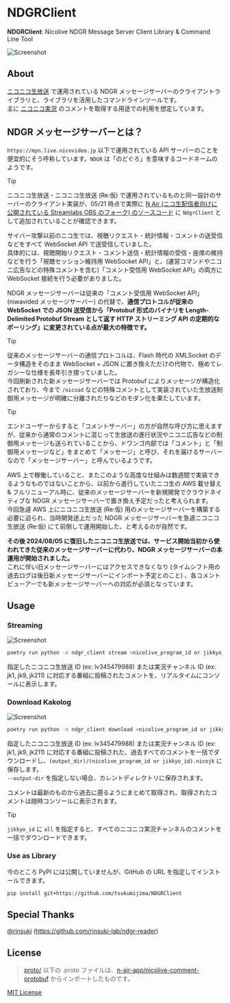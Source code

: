 
# NDGRClient

**NDGRClient**: Nicolive NDGR Message Server Client Library & Command Line Tool

![Screenshot](https://github.com/user-attachments/assets/16b092dd-419a-421a-8eae-46a20b106298)

## About

[ニコニコ生放送](https://live.nicovideo.jp/) で運用されている NDGR メッセージサーバーのクライアントライブラリと、ライブラリを活用したコマンドラインツールです。  
主に [ニコニコ実況](https://originalnews.nico/464285) のコメントを取得する用途での利用を想定しています。

## NDGR メッセージサーバーとは？

`https://mpn.live.nicovideo.jp` 以下で運用されている API サーバーのことを便宜的にそう呼称しています。`NDGR` は「のどぐろ」を意味するコードネームのようです。  

> [!TIP]
> ニコニコ生放送・ニコニコ生放送 (Re:仮) で運用されているものと同一設計のサーバーのクライアント実装が、05/21 時点で実際に [N Air (ニコ生配信者向けに公開されている Streamlabs OBS のフォーク) のソースコード](https://github.com/n-air-app/n-air-app/blob/n-air_development/app/services/nicolive-program/NdgrClient.ts) に `NdgrClient` として追加されていることが確認できます。

サイバー攻撃以前のニコ生では、視聴リクエスト・統計情報・コメントの送受信などをすべて WebSocket API で送受信していました。  
具体的には、視聴開始リクエスト・コメント送信・統計情報の受信・座席の維持などを行う「視聴セッション維持用 WebSocket API」と、(運営コマンドやニコニ広告などの特殊コメントを含む)「コメント受信用 WebSocket API」の両方に WebSocket 接続を行う必要がありました。
 
NDGR メッセージサーバーは従来の「コメント受信用 WebSocket API」(niwavided メッセージサーバー) の代替で、**通信プロトコルが従来の WebSocket での JSON 送受信から「Protobuf 形式のバイナリを Length-Delimited Protobuf Stream として返す HTTP ストリーミング API の定期的なポーリング」に変更されている点が最大の特徴です。**  

> [!TIP]
> 従来のメッセージサーバーの通信プロトコルは、Flash 時代の XMLSocket のデータ構造をそのまま WebSocket + JSON に置き換えただけの代物で、極めてレガシーな仕様を長年引き摺っていました。  
> 今回刷新された新メッセージサーバーでは Protobuf によりメッセージが構造化されており、今まで `/nicoad` などの特殊コメントとして実装されていた生放送制御用メッセージが明確に分離されたりなどのモダン化を果たしています。

> [!TIP]
> エンドユーザーからすると「コメントサーバー」の方が自然な呼び方に思えますが、従来から通常のコメントに混じって生放送の進行状況やニコニ広告などの制御用メッセージも送られていることから、ドワンゴ内部では「コメント」と「制御用メッセージなど」をまとめて「メッセージ」と呼び、それを届けるサーバーなので「メッセージサーバー」と呼んでいるようです。

AWS 上で稼働していること、またこのような高度な仕組みは数週間で実装できるようなものではないことから、以前から進行していたニコ生の AWS 載せ替え & フルリニューアル時に、従来のメッセージサーバーを新規開発でクラウドネイティブな NDGR メッセージサーバーで置き換え予定だったと考えられます。  
今回急遽 AWS 上にニコニコ生放送 (Re:仮) 用のメッセージサーバーを構築する必要に迫られ、当時開発途上だった NDGR メッセージサーバーを急遽ニコニコ生放送 (Re:仮) にて前倒して運用開始した、と考えるのが自然です。
 
**その後 2024/08/05 に復旧したニコニコ生放送では、サービス開始当初から使われてきた従来のメッセージサーバーに代わり、NDGR メッセージサーバーの本運用が開始されました。**  
これに伴い旧メッセージサーバーにはアクセスできなくなり (タイムシフト用の過去ログは後日新メッセージサーバーにインポート予定とのこと) 、各コメントビューアーでも新メッセージサーバーへの対応が必須となっています。

## Usage

### Streaming

![Screenshot](https://github.com/user-attachments/assets/16b092dd-419a-421a-8eae-46a20b106298)

```bash
poetry run python -m ndgr_client stream <nicolive_program_id or jikkyo_id>
```

指定したニコニコ生放送 ID (ex: lv345479988) または実況チャンネル ID (ex: jk1, jk9, jk211) に対応する番組に投稿されたコメントを、リアルタイムにコンソールに表示します。

### Download Kakolog

![Screenshot](https://github.com/user-attachments/assets/31c4ccc5-feb8-47cd-8665-451a180f471a)

```bash
poetry run python -m ndgr_client download <nicolive_program_id or jikkyo_id> --output-dir <output_dir>
```

指定したニコニコ生放送 ID (ex: lv345479988) または実況チャンネル ID (ex: jk1, jk9, jk211) に対応する番組に投稿された、過去すべてのコメントを一括でダウンロードし、`(output_dir)/(nicolive_program_id or jikkyo_id).nicojk` に保存します。  
`--output-dir` を指定しない場合、カレントディレクトリに保存されます。

コメントは最新のものから過去に遡るようにまとめて取得され、取得されたコメントは随時コンソールに表示されます。

> [!TIP]
> `jikkyo_id` に `all` を指定すると、すべてのニコニコ実況チャンネルのコメントを一括でダウンロードできます。

### Use as Library

今のところ PyPI には公開していませんが、GitHub の URL を指定してインストールできます。

```bash
pip install git+https://github.com/tsukumijima/NDGRClient
```

## Special Thanks

[@rinsuki](https://github.com/rinsuki) (https://github.com/rinsuki-lab/ndgr-reader)

## License

> [proto/](/proto/) 以下の .proto ファイルは、[n-air-app/nicolive-comment-protobuf](https://github.com/n-air-app/nicolive-comment-protobuf) からインポートしたものです。

[MIT License](License.txt)
